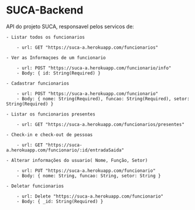 ﻿# SUCA-Backend

API do projeto SUCA, responsavel pelos servicos de: 

	- Listar todos os funcionarios
	
		- url: GET "https://suca-a.herokuapp.com/funcionarios"

	- Ver as Informaçoes de um funcionario
		
		- url: POST "https://suca-a.herokuapp.com/funcionario/info"
		- Body: { id: String(Required) }

	- Cadastrar funcionarios
	
		- url: POST "https://suca-a.herokuapp.com/funcionario"
	 	- Body: { nome: String(Required), funcao: String(Required), setor: String(Required) }

	- Listar os funcionarios presentes
	
		- url: GET "https://suca-a.herokuapp.com/funcionarios/presentes"

	- Check-in e check-out de pessoas
	
		- url: GET "https://suca-a.herokuapp.com/funcionario/:id/entradaSaida"

	- Alterar informações do usuario( Nome, Função, Setor)

		- url: PUT "https://suca-a.herokuapp.com/funcionario"
		- Body: { nome: String, funcao: String, setor: String }

	- Deletar funcionarios
	
		- url: Delete "https://suca-a.herokuapp.com/funcionario"
		- Body: { _id: String(Required) }
